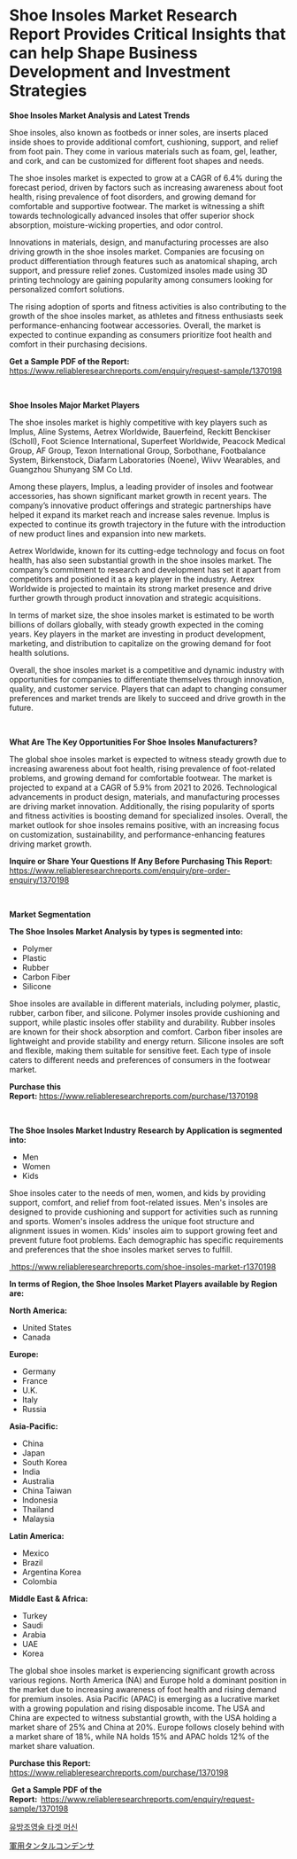 <p><h1>Shoe Insoles Market Research Report Provides Critical Insights that can help Shape Business Development and Investment Strategies</h1></p><p><strong>Shoe Insoles Market Analysis and Latest Trends</strong></p>
<p><p>Shoe insoles, also known as footbeds or inner soles, are inserts placed inside shoes to provide additional comfort, cushioning, support, and relief from foot pain. They come in various materials such as foam, gel, leather, and cork, and can be customized for different foot shapes and needs.</p><p>The shoe insoles market is expected to grow at a CAGR of 6.4% during the forecast period, driven by factors such as increasing awareness about foot health, rising prevalence of foot disorders, and growing demand for comfortable and supportive footwear. The market is witnessing a shift towards technologically advanced insoles that offer superior shock absorption, moisture-wicking properties, and odor control.</p><p>Innovations in materials, design, and manufacturing processes are also driving growth in the shoe insoles market. Companies are focusing on product differentiation through features such as anatomical shaping, arch support, and pressure relief zones. Customized insoles made using 3D printing technology are gaining popularity among consumers looking for personalized comfort solutions.</p><p>The rising adoption of sports and fitness activities is also contributing to the growth of the shoe insoles market, as athletes and fitness enthusiasts seek performance-enhancing footwear accessories. Overall, the market is expected to continue expanding as consumers prioritize foot health and comfort in their purchasing decisions.</p></p>
<p><strong>Get a Sample PDF of the Report:&nbsp;</strong> <a href="https://www.reliableresearchreports.com/enquiry/request-sample/1370198">https://www.reliableresearchreports.com/enquiry/request-sample/1370198</a></p>
<p>&nbsp;</p>
<p><strong>Shoe Insoles Major Market Players</strong></p>
<p><p>The shoe insoles market is highly competitive with key players such as Implus, Aline Systems, Aetrex Worldwide, Bauerfeind, Reckitt Benckiser (Scholl), Foot Science International, Superfeet Worldwide, Peacock Medical Group, AF Group, Texon International Group, Sorbothane, Footbalance System, Birkenstock, Diafarm Laboratories (Noene), Wiivv Wearables, and Guangzhou Shunyang SM Co Ltd.</p><p>Among these players, Implus, a leading provider of insoles and footwear accessories, has shown significant market growth in recent years. The company’s innovative product offerings and strategic partnerships have helped it expand its market reach and increase sales revenue. Implus is expected to continue its growth trajectory in the future with the introduction of new product lines and expansion into new markets.</p><p>Aetrex Worldwide, known for its cutting-edge technology and focus on foot health, has also seen substantial growth in the shoe insoles market. The company’s commitment to research and development has set it apart from competitors and positioned it as a key player in the industry. Aetrex Worldwide is projected to maintain its strong market presence and drive further growth through product innovation and strategic acquisitions.</p><p>In terms of market size, the shoe insoles market is estimated to be worth billions of dollars globally, with steady growth expected in the coming years. Key players in the market are investing in product development, marketing, and distribution to capitalize on the growing demand for foot health solutions.</p><p>Overall, the shoe insoles market is a competitive and dynamic industry with opportunities for companies to differentiate themselves through innovation, quality, and customer service. Players that can adapt to changing consumer preferences and market trends are likely to succeed and drive growth in the future.</p></p>
<p>&nbsp;</p>
<p><strong>What Are The Key Opportunities For Shoe Insoles Manufacturers?</strong></p>
<p><p>The global shoe insoles market is expected to witness steady growth due to increasing awareness about foot health, rising prevalence of foot-related problems, and growing demand for comfortable footwear. The market is projected to expand at a CAGR of 5.9% from 2021 to 2026. Technological advancements in product design, materials, and manufacturing processes are driving market innovation. Additionally, the rising popularity of sports and fitness activities is boosting demand for specialized insoles. Overall, the market outlook for shoe insoles remains positive, with an increasing focus on customization, sustainability, and performance-enhancing features driving market growth.</p></p>
<p><strong>Inquire or Share Your Questions If Any Before Purchasing This Report:</strong> <a href="https://www.reliableresearchreports.com/enquiry/pre-order-enquiry/1370198">https://www.reliableresearchreports.com/enquiry/pre-order-enquiry/1370198</a></p>
<p>&nbsp;</p>
<p><strong>Market Segmentation</strong></p>
<p><strong>The Shoe Insoles Market Analysis by types is segmented into:</strong></p>
<p><ul><li>Polymer</li><li>Plastic</li><li>Rubber</li><li>Carbon Fiber</li><li>Silicone</li></ul></p>
<p><p>Shoe insoles are available in different materials, including polymer, plastic, rubber, carbon fiber, and silicone. Polymer insoles provide cushioning and support, while plastic insoles offer stability and durability. Rubber insoles are known for their shock absorption and comfort. Carbon fiber insoles are lightweight and provide stability and energy return. Silicone insoles are soft and flexible, making them suitable for sensitive feet. Each type of insole caters to different needs and preferences of consumers in the footwear market.</p></p>
<p><strong>Purchase this Report:&nbsp;</strong><a href="https://www.reliableresearchreports.com/purchase/1370198">https://www.reliableresearchreports.com/purchase/1370198</a></p>
<p>&nbsp;</p>
<p><strong>The Shoe Insoles Market Industry Research by Application is segmented into:</strong></p>
<p><ul><li>Men</li><li>Women</li><li>Kids</li></ul></p>
<p><p>Shoe insoles cater to the needs of men, women, and kids by providing support, comfort, and relief from foot-related issues. Men's insoles are designed to provide cushioning and support for activities such as running and sports. Women's insoles address the unique foot structure and alignment issues in women. Kids' insoles aim to support growing feet and prevent future foot problems. Each demographic has specific requirements and preferences that the shoe insoles market serves to fulfill.</p></p>
<p><a href="https://www.reliableresearchreports.com/shoe-insoles-market-r1370198">&nbsp;https://www.reliableresearchreports.com/shoe-insoles-market-r1370198</a></p>
<p><strong>In terms of Region, the Shoe Insoles Market Players available by Region are:</strong></p>
<p>
    <p> <strong> North America: </strong>
        <ul>
            <li>United States</li>
            <li>Canada</li>
        </ul>
        </p> 
    <p> <strong> Europe: </strong>
        <ul>
            <li>Germany</li>
            <li>France</li>
            <li>U.K.</li>
            <li>Italy</li>
            <li>Russia</li>
        </ul>
        </p> 
    <p> <strong> Asia-Pacific: </strong>
        <ul>
            <li>China</li>
            <li>Japan</li>
            <li>South Korea</li>
            <li>India</li>
            <li>Australia</li>
            <li>China Taiwan</li>
            <li>Indonesia</li>
            <li>Thailand</li>
            <li>Malaysia</li>
        </ul>
        </p> 
    <p> <strong> Latin America: </strong>
        <ul>
            <li>Mexico</li>
            <li>Brazil</li>
            <li>Argentina Korea</li>
            <li>Colombia</li>
        </ul>
        </p> 
    <p> <strong> Middle East & Africa: </strong>
        <ul>
            <li>Turkey</li>
            <li>Saudi</li>
            <li>Arabia</li>
            <li>UAE</li>
            <li>Korea</li>
        </ul>
    </p>
    </p>
<p><p>The global shoe insoles market is experiencing significant growth across various regions. North America (NA) and Europe hold a dominant position in the market due to increasing awareness of foot health and rising demand for premium insoles. Asia Pacific (APAC) is emerging as a lucrative market with a growing population and rising disposable income. The USA and China are expected to witness substantial growth, with the USA holding a market share of 25% and China at 20%. Europe follows closely behind with a market share of 18%, while NA holds 15% and APAC holds 12% of the market share valuation.</p></p>
<p><strong>Purchase this Report: </strong><a href="https://www.reliableresearchreports.com/purchase/1370198">https://www.reliableresearchreports.com/purchase/1370198</a></p>
<p>&nbsp;<strong>Get a Sample PDF of the Report:&nbsp;&nbsp;</strong><a href="https://www.reliableresearchreports.com/enquiry/request-sample/1370198">https://www.reliableresearchreports.com/enquiry/request-sample/1370198</a></p>
<p><strong></strong></p>
<p><p><a href="https://github.com/joannescott9078/Market-Research-Report-List-1/blob/main/4109839125909.md">유방조영술 타겟 머신</a></p><p><a href="https://github.com/decker5351/Market-Research-Report-List-2/blob/main/8318656124307.md">軍用タンタルコンデンサ</a></p></p>